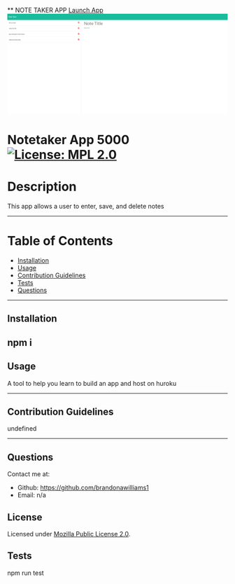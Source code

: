 ** NOTE TAKER APP
<a href="https://remind-me-note-taker-app-387ed736a7df.herokuapp.com/" target="_blank">Launch App</a> 
![screenshot of note taking app](https://github.com/brandonawilliams1/Note-Taker-App/blob/main/public/assets/note-taker-screenshot.png?raw=true)
# Notetaker App 5000 [![License: MPL 2.0](https://img.shields.io/badge/License-MPL_2.0-brightgreen.svg)](https://opensource.org/licenses/MPL-2.0)
  
  # Description
  This app allows a user to enter, save, and delete notes

  ---
  # Table of Contents
  * [Installation](#installation)
  * [Usage](#usage)
  * [Contribution Guidelines](#contribution-guidelines)
  * [Tests](#tests)
  * [Questions](#questions)
  
  
  ---
  ## Installation
  npm i
  ---
  ## Usage
  A tool to help you learn to build an app and host on huroku

  ---
  ## Contribution Guidelines
  undefined

  ---
  ## Questions

  Contact me at: 
  * Github: https://github.com/brandonawilliams1
  * Email: n/a
  
  ## License 
  Licensed under [Mozilla Public License 2.0](https://opensource.org/licenses/MPL-2.0). 
 
  ## Tests
  npm run test
